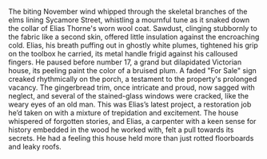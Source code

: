 The biting November wind whipped through the skeletal branches of the elms lining Sycamore Street, whistling a mournful tune as it snaked down the collar of Elias Thorne's worn wool coat.  Sawdust, clinging stubbornly to the fabric like a second skin, offered little insulation against the encroaching cold. Elias, his breath puffing out in ghostly white plumes, tightened his grip on the toolbox he carried, its metal handle frigid against his calloused fingers.  He paused before number 17, a grand but dilapidated Victorian house, its peeling paint the color of a bruised plum.  A faded "For Sale" sign creaked rhythmically on the porch, a testament to the property's prolonged vacancy.  The gingerbread trim, once intricate and proud, now sagged with neglect, and several of the stained-glass windows were cracked, like the weary eyes of an old man.  This was Elias’s latest project, a restoration job he’d taken on with a mixture of trepidation and excitement. The house whispered of forgotten stories, and Elias, a carpenter with a keen sense for history embedded in the wood he worked with, felt a pull towards its secrets. He had a feeling this house held more than just rotted floorboards and leaky roofs.
